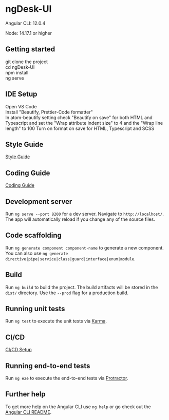 # ngDesk-UI 

Angular CLI: 12.0.4 

Node: 14.17.1 or higher

## Getting started 

git clone the project  
cd ngDesk-UI  
npm install  
ng serve

## IDE Setup

Open VS Code  
Install "Beautify, Prettier-Code formatter"  
In atom-beautify setting check "Beautify on save" for both HTML and Typescript and set the "Wrap attribute indent size" to 4 and the "Wrap line length" to 100
Turn on format on save for HTML, Typescript and SCSS

## Style Guide

[Style Guide](STYLE_GUIDE.md)

## Coding Guide

[Coding Guide](CODING_GUIDE.md)

## Development server

Run `ng serve --port 8200` for a dev server. Navigate to `http://localhost/`. The app will automatically reload if you change any of the source files.

## Code scaffolding

Run `ng generate component component-name` to generate a new component. You can also use `ng generate directive|pipe|service|class|guard|interface|enum|module`.

## Build

Run `ng build` to build the project. The build artifacts will be stored in the `dist/` directory. Use the `--prod` flag for a production build.

## Running unit tests

Run `ng test` to execute the unit tests via [Karma](https://karma-runner.github.io).

## CI/CD

[CI/CD Setup](CI_CD.md)

## Running end-to-end tests

Run `ng e2e` to execute the end-to-end tests via [Protractor](http://www.protractortest.org/).

## Further help

To get more help on the Angular CLI use `ng help` or go check out the [Angular CLI README](https://github.com/angular/angular-cli/blob/master/README.md).
